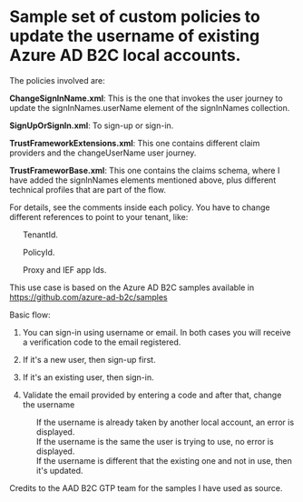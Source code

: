 # Sample set of custom policies to update the username of existing Azure AD B2C local accounts.

The policies involved are:

<b>ChangeSignInName.xml</b>: This is the one that invokes the user journey to update the signInNames.userName element of the signInNames collection.

<b>SignUpOrSignIn.xml</b>: To sign-up or sign-in.

<b>TrustFrameworkExtensions.xml</b>: This one contains different claim providers and the changeUserName user journey.

<b>TrustFrameworBase.xml</b>: This one contains the claims schema, where I have added the signInNames elements mentioned above, plus different technical profiles that are part of the flow.

For details, see the comments inside each policy. You have to change different references to point to your tenant, like:
	<ul>TenantId.</ul>
	<ul>PolicyId.</ul>
	<ul>Proxy and IEF app Ids.</ul>

This use case is based on the Azure AD B2C samples available in https://github.com/azure-ad-b2c/samples

Basic flow:

1. You can sign-in using username or email. In both cases you will receive a verification code to the email registered.
2. If it's a new user, then sign-up first.
3. If it's an existing user, then sign-in.
4. Validate the email provided by entering a code and after that, change the username

	<ul>If the username is already taken by another local account, an error is displayed.</ul>

	<ul>If the username is the same the user is trying to use, no error is displayed.</ul>

	<ul>If the username is different that the existing one and not in use, then it's updated.</ul>

Credits to the AAD B2C GTP team for the samples I have used as source.
